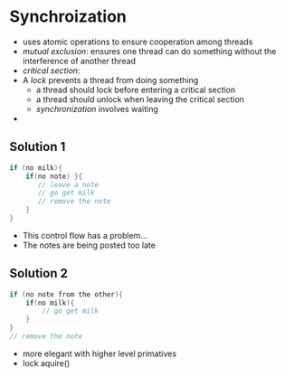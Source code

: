 # Synchroization
- uses atomic operations to ensure cooperation among threads
- _mutual exclusion_: ensures one thread can do something without the interference of another thread
- _critical section_:
- A _lock_ prevents a thread from doing something
  - a thread should lock before entering a critical section
  - a thread should unlock when leaving the critical section
  - _synchronization_ involves waiting
-

## Solution 1
```c
if (no milk){
    if(no note) }{
       // leave a note
       // go get milk
       // remove the note
    }
}
```

- This control flow has a problem...
- The notes are being posted too late

## Solution 2
```c
if (no note from the other){
    if(no milk){
        // go get milk
    }
}
// remove the note
```

- more elegant with higher level primatives
- lock aquire()
